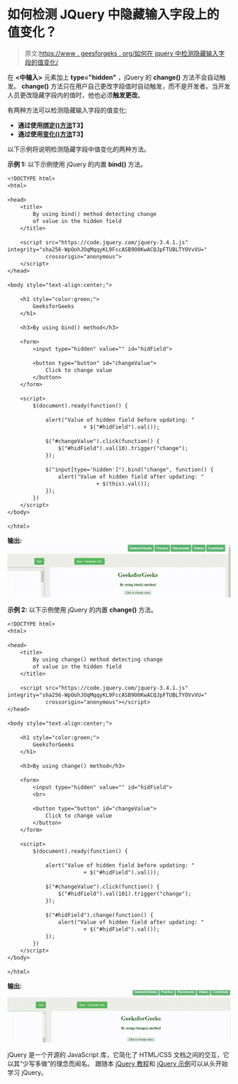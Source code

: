 # 如何检测 JQuery 中隐藏输入字段上的值变化？

> 原文:[https://www . geesforgeks . org/如何在 jquery 中检测隐藏输入字段的值变化/](https://www.geeksforgeeks.org/how-to-detect-value-change-on-hidden-input-field-in-jquery/)

在 **<中输入>** 元素加上 **type="hidden"** ，jQuery 的 **change()** 方法不会自动触发。 **change()** 方法只在用户自己更改字段值时自动触发，而不是开发者。当开发人员更改隐藏字段内的值时，他也必须**触发更改**。

有两种方法可以检测隐藏输入字段的值变化:

*   **通过使用[绑定()方法](https://www.geeksforgeeks.org/jquery-bind-with-examples/)T3】**
*   **通过使用[变化()方法](https://www.geeksforgeeks.org/jquery-change-with-examples/)T3】**

以下示例将说明检测隐藏字段中值变化的两种方法。

**示例 1:** 以下示例使用 jQuery 的内置 **bind()** 方法。

```
<!DOCTYPE html>
<html>

<head>
    <title>
        By using bind() method detecting change
        of value in the hidden field
    </title>

    <script src="https://code.jquery.com/jquery-3.4.1.js"
integrity="sha256-WpOohJOqMqqyKL9FccASB9O0KwACQJpFTUBLTYOVvVU="
            crossorigin="anonymous">
    </script>
</head>

<body style="text-align:center;">

    <h1 style="color:green;">
        GeeksforGeeks
    </h1>

    <h3>By using bind() method</h3>

    <form>
        <input type="hidden" value="" id="hidField">

        <button type="button" id="changeValue"> 
            Click to change value 
        </button>
    </form>

    <script>
        $(document).ready(function() {

            alert("Value of hidden field before updating: "
                        + $("#hidField").val());

            $("#changeValue").click(function() {
                $("#hidField").val(10).trigger("change");
            });

            $("input[type='hidden']").bind("change", function() {
                alert("Value of hidden field after updating: "
                            + $(this).val());
            });
        })
    </script>
</body>

</html>
```

**输出:**
![](img/38b0237332ab487eeda0ea746cda57a9.png)

**示例 2:** 以下示例使用 jQuery 的内置 **change()** 方法。

```
<!DOCTYPE html>
<html>

<head>
    <title>
        By using change() method detecting change
        of value in the hidden field
    </title>

    <script src="https://code.jquery.com/jquery-3.4.1.js"
integrity="sha256-WpOohJOqMqqyKL9FccASB9O0KwACQJpFTUBLTYOVvVU="
            crossorigin="anonymous"></script>
</head>

<body style="text-align:center;">

    <h1 style="color:green;">
        GeeksforGeeks
    </h1>

    <h3>By using change() method</h3>

    <form>
        <input type="hidden" value="" id="hidField">
        <br>

        <button type="button" id="changeValue"> 
            Click to change value 
        </button>
    </form>

    <script>
        $(document).ready(function() {

            alert("Value of hidden field before updating: "
                        + $("#hidField").val());

            $("#changeValue").click(function() {
                $("#hidField").val(101).trigger("change");
            });

            $("#hidField").change(function() {
                alert("Value of hidden field after updating: "
                        + $("#hidField").val());
            });
        })
    </script>
</body>

</html>
```

**输出:**
![](img/952a14e9fd1b2732beb3b39a9d783570.png)

jQuery 是一个开源的 JavaScript 库，它简化了 HTML/CSS 文档之间的交互，它以其“少写多做”的理念而闻名。
跟随本 [jQuery 教程](https://www.geeksforgeeks.org/jquery-tutorials/)和 [jQuery 示例](https://www.geeksforgeeks.org/jquery-examples/)可以从头开始学习 jQuery。